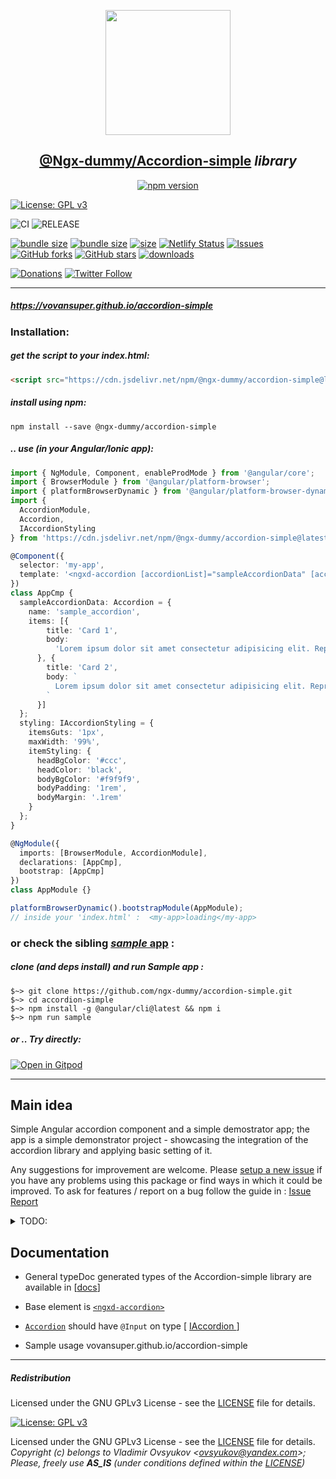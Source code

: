 <center>
  <a href="https://www.npmjs.com/package/@ngx-dummy/accordion-simple" target="_blank">
    <p align="center">
      <img src="https://avatars3.githubusercontent.com/u/62136587?s=400&u=4580be0183d1496d982253d3a0d803de82465626&v=4" width="200" height="200" />
    </p>
  </a>
  <h2 align="center"><b style="color: teal;"><a href="https://www.npmjs.com/package/@ngx-dummy/accordion-simple" target="_blank">@Ngx-dummy/Accordion-simple</a></b> <i>library</i></h2>     

[![npm version](https://badge.fury.io/js/%40ngx-dummy%2Faccordion-simple.png)](https://badge.fury.io/js/%40ngx-dummy%2Faccordion-simple)

</center>


[![License: GPL v3](https://img.shields.io/badge/License-GPLv3-blue.svg)](LICENSE)

<!-- ![NPM Deploy](https://github.com/VovanSuper/accordion-simple/workflows/npm-deploy/badge.svg)
![Github Pages Deploy](https://github.com/VovanSuper/accordion-simple/workflows/ghp-deploy/badge.svg) -->
![CI](https://github.com/VovanSuper/accordion-simple/workflows/CI/badge.svg)
![RELEASE](https://github.com/VovanSuper/accordion-simple/workflows/RELEASE/badge.svg)

[![bundle size](https://badgen.net/bundlephobia/minzip/@ngx-dummy/accordion-simple)](https://bundlephobia.com/result?p=@ngx-dummy/accordion-simple)
[![bundle size](https://badgen.net/bundlephobia/min/@ngx-dummy/accordion-simple)](https://bundlephobia.com/result?p=@ngx-dummy/accordion-simple)
[![size](https://badgen.net/packagephobia/publish/@ngx-dummy/accordion-simple)](https://bundlephobia.com/result?p=ngx-dummy/accordion-simple)
[![Netlify Status](https://api.netlify.com/api/v1/badges/f5233cc1-3156-4033-9d43-5db2b6cd351b/deploy-status)](https://accordion-simple-tester.netlify.app/)
[![Issues](https://img.shields.io/github/issues/vovansuper/accordion-simple)](https://github.com/VovanSuper/accordion-simple/issues)
[![GitHub forks](https://img.shields.io/github/forks/ngx-dummy/accordion-simple.svg?style=social&label=Fork)](https://github.com/ngx-dummy/accordion-simple/fork)
[![GitHub stars](https://img.shields.io/github/stars/ngx-dummy/accordion-simple.svg?style=social&label=Star)](https://github.com/ngx-dummy/accordion-simple)
[![downloads](https://data.jsdelivr.com/v1/package/npm/@ngx-dummy/accordion-simple/badge)](https://www.jsdelivr.com/package/npm/@ngx-dummy/accordion-simple)

[![Donations](https://img.shields.io/badge/Donate-PayPal-green.svg)](https://paypal.me/ovsyukov)
[![Twitter Follow](https://img.shields.io/twitter/follow/OvsyukovV.svg?style=social)](https://twitter.com/OvsyukovV) 

---

#####  https://vovansuper.github.io/accordion-simple

### Installation:

##### get the script to your *index.html*:
```html
<script src="https://cdn.jsdelivr.net/npm/@ngx-dummy/accordion-simple@latest/bundles/ngx-dummy-accordion-simple.umd.min.js"></script>
```

##### install using __npm__: 
```shell
npm install --save @ngx-dummy/accordion-simple
```

##### .. use (*in your Angular/Ionic app*):

```typescript
import { NgModule, Component, enableProdMode } from '@angular/core';
import { BrowserModule } from '@angular/platform-browser';
import { platformBrowserDynamic } from '@angular/platform-browser-dynamic';
import {
  AccordionModule,
  Accordion,
  IAccordionStyling
} from 'https://cdn.jsdelivr.net/npm/@ngx-dummy/accordion-simple@latest/bundles/ngx-dummy-accordion-simple.umd.min.js';

@Component({
  selector: 'my-app',
  template: '<ngxd-accordion [accordionList]="sampleAccordionData" [accordionStyling]="styling"></ngxd-accordion>'
})
class AppCmp {
  sampleAccordionData: Accordion = {
    name: 'sample_accordion',
    items: [{
        title: 'Card 1',
        body:
          'Lorem ipsum dolor sit amet consectetur adipisicing elit. Reprehenderit vero quo, veritatis ex atque voluptate dolore unde quas. Veritatis doloremque optio dignissimos enim voluptatum voluptas nemo suscipit commodi. Adipisci, ratione'
      }, {
        title: 'Card 2',
        body: `
          Lorem ipsum dolor sit amet consectetur adipisicing elit. Reprehenderit vero quo, veritatis ex atque voluptate dolore unde quas.
        `
      }]
  };
  styling: IAccordionStyling = {
    itemsGuts: '1px',
    maxWidth: '99%',
    itemStyling: {
      headBgColor: '#ccc',
      headColor: 'black',
      bodyBgColor: '#f9f9f9',
      bodyPadding: '1rem',
      bodyMargin: '.1rem'
    }
  };
}

@NgModule({
  imports: [BrowserModule, AccordionModule],
  declarations: [AppCmp],
  bootstrap: [AppCmp]
})
class AppModule {}

platformBrowserDynamic().bootstrapModule(AppModule);
// inside your 'index.html' :  <my-app>loading</my-app>
```


### or check the sibling [*sample* app](https://github.com/VovanSuper/accordion-simple/tree/master/projects/accordion-sample) :

##### clone *(and deps install)* and run Sample app :
```shell
$~> git clone https://github.com/ngx-dummy/accordion-simple.git
$~> cd accordion-simple
$~> npm install -g @angular/cli@latest && npm i
$~> npm run sample
```

##### **or .. Try _directly_:**

[![Open in Gitpod](https://gitpod.io/button/open-in-gitpod.svg)](https://gitpod.io/#https://github.com/vovansuper/accordion-simple)

---

## Main idea

Simple Angular accordion component and a simple demostrator app; the app is a simple demonstrator project - showcasing the integration of the accordion library and applying basic setting of it.

Any suggestions for improvement are welcome. Please [setup a new issue](https://github.com/VovanSuper/accordion-simple/issues/new) if you have any problems using this package or find ways in which it could be improved. 
To ask for features / report on a bug follow the guide in : [Issue Report](./.github/ISSUE_TEMPLATE/bug_report.md)

<details closed>
<summary>TODO:</summary>

- [ ] Dynamic styling of accordion and accordion items (headers, bodies...)

</details>

## Documentation

 * General typeDoc generated types of the Accordion-simple library are available in [[docs](./docs/typedocs/globals.html)]

* Base element  is [`<ngxd-accordion>`](./projects/@ngx-dummy/accordion-simple/src/lib/accordion.component.ts)

* [`Accordion`](./projects/@ngx-dummy/accordion-simple/src/lib/accordion.component.ts) should have `@Input` on type [ [IAccordion ](./projects/@ngx-dummy/accordion-simple/src/lib/settings/IAccordion.ts)]

* Sample usage vovansuper.github.io/accordion-simple

---

##### Redistribution
Licensed under the GNU GPLv3 License - see the [LICENSE](LICENSE) file for details.

[![License: GPL v3](https://img.shields.io/badge/License-GPLv3-blue.svg)](LICENSE)

Licensed under the GNU GPLv3 License - see the [LICENSE](LICENSE) file for details.
*Copyright (c) belongs to Vladimir Ovsyukov <<ovsyukov@yandex.com>>; Please, freely use __AS_IS__ (under conditions defined within the [LICENSE](LICENSE))*
